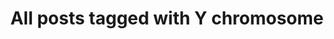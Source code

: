 ---
layout: tag
title: "All posts tagged with Y chromosome"
permalink: /weblog/tags/y-chromosome/
taxonomy: Y chromosome
---